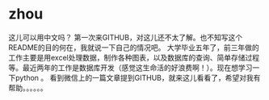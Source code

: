 # zhou
这儿可以用中文吗？
第一次来GITHUB，对这儿还不太了解。也不知写这个README的目的何在，我就说一下自己的情况吧。
大学毕业五年了，前三年做的工作主要是用excel处理数据，制作各种图表，以及数据库的查询、简单存储过程等。最近两年的工作是数据库开发（感觉这生命活的好浪费啊！）。现在想学习一下python 。
看到微信上的一篇文章提到GITHUB，就来这儿看看了，希望对我有帮助。。。。。。
